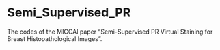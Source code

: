 # Semi_Supervised_PR
The codes of the MICCAI paper “Semi-Supervised PR Virtual Staining for Breast Histopathological Images”.
